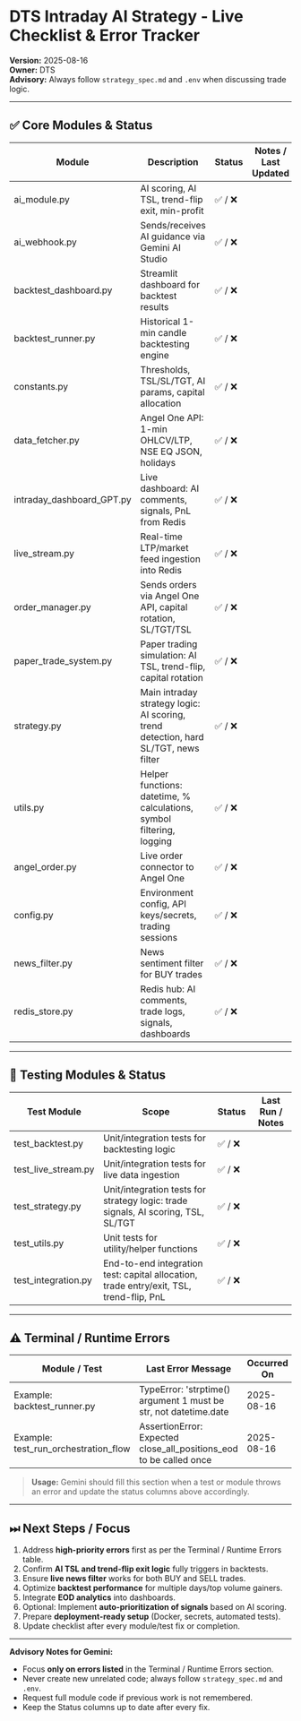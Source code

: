 # DTS Intraday AI Strategy - Live Checklist & Error Tracker

**Version:** 2025-08-16  
**Owner:** DTS  
**Advisory:** Always follow `strategy_spec.md` and `.env` when discussing trade logic.

---

## ✅ Core Modules & Status

| Module | Description | Status | Notes / Last Updated |
|--------|-------------|--------|-------------------|
| ai_module.py | AI scoring, AI TSL, trend-flip exit, min-profit | ✅ / ❌ | |
| ai_webhook.py | Sends/receives AI guidance via Gemini AI Studio | ✅ / ❌ | |
| backtest_dashboard.py | Streamlit dashboard for backtest results | ✅ / ❌ | |
| backtest_runner.py | Historical 1-min candle backtesting engine | ✅ / ❌ | |
| constants.py | Thresholds, TSL/SL/TGT, AI params, capital allocation | ✅ / ❌ | |
| data_fetcher.py | Angel One API: 1-min OHLCV/LTP, NSE EQ JSON, holidays | ✅ / ❌ | |
| intraday_dashboard_GPT.py | Live dashboard: AI comments, signals, PnL from Redis | ✅ / ❌ | |
| live_stream.py | Real-time LTP/market feed ingestion into Redis | ✅ / ❌ | |
| order_manager.py | Sends orders via Angel One API, capital rotation, SL/TGT/TSL | ✅ / ❌ | |
| paper_trade_system.py | Paper trading simulation: AI TSL, trend-flip, capital rotation | ✅ / ❌ | |
| strategy.py | Main intraday strategy logic: AI scoring, trend detection, hard SL/TGT, news filter | ✅ / ❌ | |
| utils.py | Helper functions: datetime, % calculations, symbol filtering, logging | ✅ / ❌ | |
| angel_order.py | Live order connector to Angel One | ✅ / ❌ | |
| config.py | Environment config, API keys/secrets, trading sessions | ✅ / ❌ | |
| news_filter.py | News sentiment filter for BUY trades | ✅ / ❌ | |
| redis_store.py | Redis hub: AI comments, trade logs, signals, dashboards | ✅ / ❌ | |

---

## 🧪 Testing Modules & Status

| Test Module | Scope | Status | Last Run / Notes |
|-------------|-------|--------|----------------|
| test_backtest.py | Unit/integration tests for backtesting logic | ✅ / ❌ | |
| test_live_stream.py | Unit/integration tests for live data ingestion | ✅ / ❌ | |
| test_strategy.py | Unit/integration tests for strategy logic: trade signals, AI scoring, TSL, SL/TGT | ✅ / ❌ | |
| test_utils.py | Unit tests for utility/helper functions | ✅ / ❌ | |
| test_integration.py | End-to-end integration test: capital allocation, trade entry/exit, TSL, trend-flip, PnL | ✅ / ❌ | |

---

## ⚠️ Terminal / Runtime Errors

| Module / Test | Last Error Message | Occurred On | Priority |
|---------------|-----------------|------------|---------|
| Example: backtest_runner.py | TypeError: 'strptime() argument 1 must be str, not datetime.date | 2025-08-16 | High |
| Example: test_run_orchestration_flow | AssertionError: Expected close_all_positions_eod to be called once | 2025-08-16 | Medium |

> **Usage:** Gemini should fill this section when a test or module throws an error and update the status columns above accordingly.

---

## ⏭ Next Steps / Focus

1. Address **high-priority errors** first as per the Terminal / Runtime Errors table.  
2. Confirm **AI TSL and trend-flip exit logic** fully triggers in backtests.  
3. Ensure **live news filter** works for both BUY and SELL trades.  
4. Optimize **backtest performance** for multiple days/top volume gainers.  
5. Integrate **EOD analytics** into dashboards.  
6. Optional: Implement **auto-prioritization of signals** based on AI scoring.  
7. Prepare **deployment-ready setup** (Docker, secrets, automated tests).  
8. Update checklist after every module/test fix or completion.

---

**Advisory Notes for Gemini:**  

- Focus **only on errors listed** in the Terminal / Runtime Errors section.  
- Never create new unrelated code; always follow `strategy_spec.md` and `.env`.  
- Request full module code if previous work is not remembered.  
- Keep the Status columns up to date after every fix.  